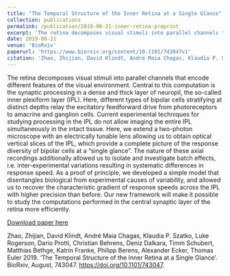 ```yaml
---
title: "The Temporal Structure of the Inner Retina at a Single Glance"
collection: publications
permalink: /publication/2019-08-21-inner-retina-preprint
excerpt: 'The retina decomposes visual stimuli into parallel channels that encode different features of the visual environment. Central to this computation is the synaptic processing in a dense and thick layer of neuropil, the so-called inner plexiform layer (IPL). Here, different types of bipolar cells stratifying at distinct depths relay the excitatory feedforward drive from photoreceptors to amacrine and ganglion cells. Current experimental techniques for studying processing in the IPL do not allow imaging the entire IPL simultaneously in the intact tissue. Here, we extend a two-photon microscope with an electrically tunable lens allowing us to obtain optical vertical slices of the IPL, which provide a complete picture of the response diversity of bipolar cells at a “single glance”. The nature of these axial recordings additionally allowed us to isolate and investigate batch effects, i.e. inter-experimental variations resulting in systematic differences in response speed. As a proof of principle, we developed a simple model that disentangles biological from experimental causes of variability, and allowed us to recover the characteristic gradient of response speeds across the IPL with higher precision than before. Our new framework will make it possible to study the computations performed in the central synaptic layer of the retina more efficiently.'
date: 2019-08-21
venue: 'BioRxiv'
paperurl: 'https://www.biorxiv.org/content/10.1101/743047v1'
citation: 'Zhao, Zhijian, David Klindt, André Maia Chagas, Klaudia P. Szatko, Luke Rogerson, Dario Protti, Christian Behrens, Deniz Dalkara, Timm Schubert, Matthias Bethge, Katrin Franke, Philipp Berens, Alexander Ecker, Thomas Euler (2019). &quot;The Temporal Structure of the Inner Retina at a Single Glance.&quot; <i>BioRxiv </i>. 8(September).'
---
```


The retina decomposes visual stimuli into parallel channels that encode different features of the visual environment. Central to this computation is the synaptic processing in a dense and thick layer of neuropil, the so-called inner plexiform layer (IPL). Here, different types of bipolar cells stratifying at distinct depths relay the excitatory feedforward drive from photoreceptors to amacrine and ganglion cells. Current experimental techniques for studying processing in the IPL do not allow imaging the entire IPL simultaneously in the intact tissue. Here, we extend a two-photon microscope with an electrically tunable lens allowing us to obtain optical vertical slices of the IPL, which provide a complete picture of the response diversity of bipolar cells at a “single glance”. The nature of these axial recordings additionally allowed us to isolate and investigate batch effects, i.e. inter-experimental variations resulting in systematic differences in response speed. As a proof of principle, we developed a simple model that disentangles biological from experimental causes of variability, and allowed us to recover the characteristic gradient of response speeds across the IPL with higher precision than before. Our new framework will make it possible to study the computations performed in the central synaptic layer of the retina more efficiently.

[Download paper here](https://www.biorxiv.org/content/10.1101/743047v1)

Zhao, Zhijian, David Klindt, André Maia Chagas, Klaudia P. Szatko, Luke Rogerson, Dario Protti, Christian Behrens, Deniz Dalkara, Timm Schubert, Matthias Bethge, Katrin Franke, Philipp Berens, Alexander Ecker, Thomas Euler 2019. ‘The Temporal Structure of the Inner Retina at a Single Glance’. BioRxiv, August, 743047. https://doi.org/10.1101/743047.
